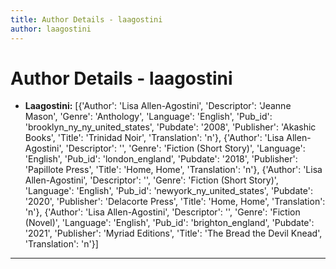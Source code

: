 ```yaml
---
title: Author Details - laagostini
author: laagostini
---
```


# Author Details - laagostini

<ul>
    <li><strong>Laagostini:</strong> [{'Author': 'Lisa Allen-Agostini', 'Descriptor': 'Jeanne Mason', 'Genre': 'Anthology', 'Language': 'English', 'Pub_id': 'brooklyn_ny_ny_united_states', 'Pubdate': '2008', 'Publisher': 'Akashic Books', 'Title': 'Trinidad Noir', 'Translation': 'n'}, {'Author': 'Lisa Allen-Agostini', 'Descriptor': '', 'Genre': 'Fiction (Short Story)', 'Language': 'English', 'Pub_id': 'london_england', 'Pubdate': '2018', 'Publisher': 'Papillote Press', 'Title': 'Home, Home', 'Translation': 'n'}, {'Author': 'Lisa Allen-Agostini', 'Descriptor': '', 'Genre': 'Fiction (Short Story)', 'Language': 'English', 'Pub_id': 'newyork_ny_united_states', 'Pubdate': '2020', 'Publisher': 'Delacorte Press', 'Title': 'Home, Home', 'Translation': 'n'}, {'Author': 'Lisa Allen-Agostini', 'Descriptor': '', 'Genre': 'Fiction (Novel)', 'Language': 'English', 'Pub_id': 'brighton_england', 'Pubdate': '2021', 'Publisher': 'Myriad Editions', 'Title': 'The Bread the Devil Knead', 'Translation': 'n'}]</li>
</ul>
<hr>